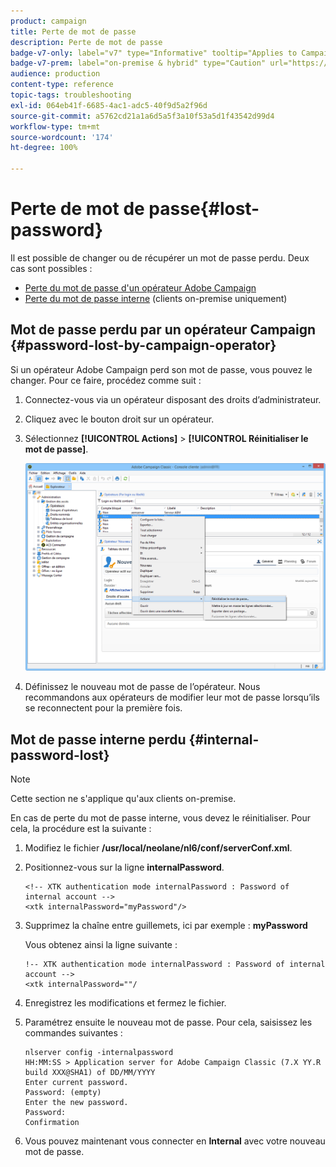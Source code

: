 ```yaml
---
product: campaign
title: Perte de mot de passe
description: Perte de mot de passe
badge-v7-only: label="v7" type="Informative" tooltip="Applies to Campaign Classic v7 only"
badge-v7-prem: label="on-premise & hybrid" type="Caution" url="https://experienceleague.adobe.com/docs/campaign-classic/using/installing-campaign-classic/architecture-and-hosting-models/hosting-models-lp/hosting-models.html?lang=en" tooltip="Applies to on-premise and hybrid deployments only"
audience: production
content-type: reference
topic-tags: troubleshooting
exl-id: 064eb41f-6685-4ac1-adc5-40f9d5a2f96d
source-git-commit: a5762cd21a1a6d5a5f3a10f53a5d1f43542d99d4
workflow-type: tm+mt
source-wordcount: '174'
ht-degree: 100%

---
```


# Perte de mot de passe{#lost-password}



Il est possible de changer ou de récupérer un mot de passe perdu.
Deux cas sont possibles :

* [Perte du mot de passe d&#39;un opérateur Adobe Campaign](#password-lost-by-campaign-operator)
* [Perte du mot de passe interne](#internal-password-lost) (clients on-premise uniquement)

## Mot de passe perdu par un opérateur Campaign {#password-lost-by-campaign-operator}

Si un opérateur Adobe Campaign perd son mot de passe, vous pouvez le changer.
Pour ce faire, procédez comme suit :

1. Connectez-vous via un opérateur disposant des droits d’administrateur.
1. Cliquez avec le bouton droit sur un opérateur.
1. Sélectionnez **[!UICONTROL Actions]** > **[!UICONTROL Réinitialiser le mot de passe]**.

   ![](assets/operator-passwd.png)

1. Définissez le nouveau mot de passe de l’opérateur. Nous recommandons aux opérateurs de modifier leur mot de passe lorsqu’ils se reconnectent pour la première fois.

## Mot de passe interne perdu {#internal-password-lost}

>[!NOTE]
>
>Cette section ne s&#39;applique qu&#39;aux clients on-premise.

En cas de perte du mot de passe interne, vous devez le réinitialiser. Pour cela, la procédure est la suivante :

1. Modifiez le fichier **/usr/local/neolane/nl6/conf/serverConf.xml**.

1. Positionnez-vous sur la ligne **internalPassword**.

   ```
   <!-- XTK authentication mode internalPassword : Password of internal account -->
   <xtk internalPassword="myPassword"/>
   ```

1. Supprimez la chaîne entre guillemets, ici par exemple : **myPassword**

   Vous obtenez ainsi la ligne suivante :

   ```
   !-- XTK authentication mode internalPassword : Password of internal account -->
   <xtk internalPassword=""/
   ```

1. Enregistrez les modifications et fermez le fichier.

1. Paramétrez ensuite le nouveau mot de passe. Pour cela, saisissez les commandes suivantes :

   ```
   nlserver config -internalpassword
   HH:MM:SS > Application server for Adobe Campaign Classic (7.X YY.R build XXX@SHA1) of DD/MM/YYYY
   Enter current password.
   Password: (empty)
   Enter the new password.
   Password: 
   Confirmation 
   ```

1. Vous pouvez maintenant vous connecter en **Internal** avec votre nouveau mot de passe.
